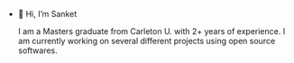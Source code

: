 - 👋 Hi, I’m Sanket

  I am a Masters graduate from Carleton U. with 2+ years of experience. I am currently working on several different projects using open source softwares.

<!---
sankaonfire/sankaonfire is a ✨ special ✨ repository because its `README.md` (this file) appears on your GitHub profile.
You can click the Preview link to take a look at your changes.
--->
